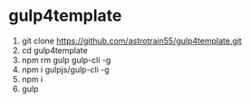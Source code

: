 # gulp4template

1. git clone https://github.com/astrotrain55/gulp4template.git
2. cd gulp4template
3. npm rm gulp gulp-cli -g
4. npm i gulpjs/gulp-cli -g
5. npm i
6. gulp
